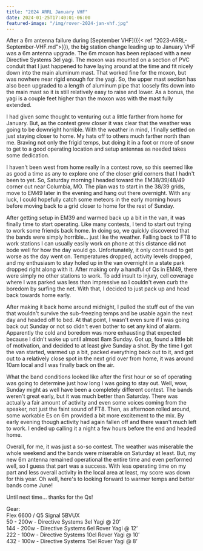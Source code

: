 ```yaml
---
title: "2024 ARRL January VHF"
date: 2024-01-25T17:40:01-06:00
featured-image: "/img/rover-2024-jan-vhf.jpg"
---
```

After a 6m antenna failure during [September VHF]({{< ref "2023-ARRL-September-VHF.md">}}), the big station change leading up to January VHF was a 6m antenna upgrade.  The 6m moxon has been replaced with a new Directive Systems 3el yagi.  The moxon was mounted on a section of PVC conduit that I just happened to have laying around at the time and fit nicely down into the main aluminum mast.  That worked fine for the moxon, but was nowhere near rigid enough for the yagi.  So, the upper mast section has also been upgraded to a length of aluminum pipe that loosely fits down into the main mast so it is still relatively easy to raise and lower.  As a bonus, the yagi is a couple feet higher than the moxon was with the mast fully extended.

I had given some thought to venturing out a little farther from home for January.  But, as the contest grew closer it was clear that the weather was going to be downright horrible.  With the weather in mind, I finally settled on just staying closer to home.  My hats off to others much farther north than me.  Braving not only the frigid temps, but doing it in a foot or more of snow to get to a good operating location and setup antennas as needed takes some dedication.

I haven't been west from home really in a contest rove, so this seemed like as good a time as any to explore one of the closer grid corners that I hadn't been to yet.  So, Saturday morning I headed toward the EM38/39/48/49 corner out near Columbia, MO.  The plan was to start in the 38/39 grids, move to EM49 later in the evening and hang out there overnight.  With any luck, I could hopefully catch some meteors in the early morning hours before moving back to a grid closer to home for the rest of Sunday.

After getting setup in EM39 and warmed back up a bit in the van, it was finally time to start operating.  Like many contests, I tend to start out trying to work some friends back home.  In doing so, we quickly discovered that the bands were simply horrible... just like the weather.  Falling back to FT8 to work stations I can usually easily work on phone at this distance did not bode well for how the day would go.  Unfortunately, it only continued to get worse as the day went on.  Temperatures dropped, activity levels dropped, and my enthusiasm to stay holed up in the van overnight in a state park dropped right along with it.  After making only a handful of Qs in EM49, there were simply no other stations to work.  To add insult to injury, cell coverage where I was parked was less than impressive so I couldn't even curb the boredom by surfing the net.  With that, I decided to just pack up and head back towards home early.

After making it back home around midnight, I pulled the stuff out of the van that wouldn't survive the sub-freezing temps and be usable again the next day and headed off to bed.  At that point, I wasn't even sure if I was going back out Sunday or not so didn't even bother to set any kind of alarm.  Apparently the cold and boredom was more exhausting that expected because I didn't wake up until almost 8am Sunday.  Got up, found a little bit of motivation, and decided to at least give Sunday a shot.  By the time I got the van started, warmed up a bit, packed everything back out to it, and got out to a relatively close spot in the next grid over from home, it was around 10am local and I was finally back on the air.

What the band conditions looked like after the first hour or so of operating was going to determine just how long I was going to stay out.  Well, wow, Sunday might as well have been a completely different contest.  The bands weren't great early, but it was much better than Saturday.  There was actually a fair amount of activity and even some voices coming from the speaker, not just the faint sound of FT8.  Then, as afternoon rolled around, some workable Es on 6m provided a bit more excitement to the mix.  By early evening though activity had again fallen off and there wasn't much left to work.  I ended up calling it a night a few hours before the end and headed home.

Overall, for me, it was just a so-so contest.  The weather was miserable the whole weekend and the bands were miserable on Saturday at least.  But, my new 6m antenna remained operational the entire time and even performed well, so I guess that part was a success.  With less operating time on my part and less overall activity in the local area at least, my score was down for this year.  Oh well, here's to looking forward to warmer temps and better bands come June!

Until next time... thanks for the Qs!

Gear:\
Flex 6600 / Q5 Signal 5BVUX\
50 - 200w - Directive Systems 3el Yagi @ 20’\
144 - 200w - Directive Systems 6el Rover Yagi @ 12’\
222 - 100w - Directive Systems 10el Rover Yagi @ 10’\
432 - 100w - Directive Systems 15el Rover Yagi @ 8’

